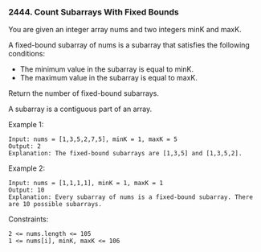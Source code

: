 ### 2444. Count Subarrays With Fixed Bounds

You are given an integer array nums and two integers minK and maxK.

A fixed-bound subarray of nums is a subarray that satisfies the following conditions:

*    The minimum value in the subarray is equal to minK.
*    The maximum value in the subarray is equal to maxK.

Return the number of fixed-bound subarrays.

A subarray is a contiguous part of an array.

 

Example 1:

    Input: nums = [1,3,5,2,7,5], minK = 1, maxK = 5
    Output: 2
    Explanation: The fixed-bound subarrays are [1,3,5] and [1,3,5,2].

Example 2:

    Input: nums = [1,1,1,1], minK = 1, maxK = 1
    Output: 10
    Explanation: Every subarray of nums is a fixed-bound subarray. There are 10 possible subarrays.

 

Constraints:

    2 <= nums.length <= 105
    1 <= nums[i], minK, maxK <= 106

